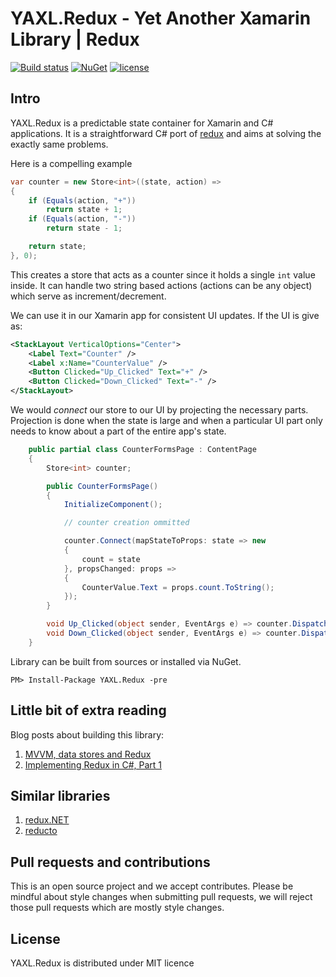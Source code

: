 # YAXL.Redux - Yet Another Xamarin Library | Redux
[![Build status](https://ci.appveyor.com/api/projects/status/fb3rycbb6mys2k8e?svg=true)](https://ci.appveyor.com/project/tpetrina/yaxl-redux)
[![NuGet](https://img.shields.io/nuget/v/YAXL.Redux.svg)]()
[![license](https://img.shields.io/github/license/mashape/apistatus.svg?maxAge=2592000)]()

## Intro

YAXL.Redux is a predictable state container for Xamarin and C# applications. It is a straightforward C# port of [redux](https://github.com/reactjs/redux) and aims at solving the exactly same problems.

Here is a compelling example

```csharp
var counter = new Store<int>((state, action) =>
{
    if (Equals(action, "+"))
        return state + 1;
    if (Equals(action, "-"))
        return state - 1;

    return state;
}, 0);
```

This creates a store that acts as a counter since it holds a single `int` value inside. It can handle two string based actions (actions can be any object) which serve as increment/decrement.

We can use it in our Xamarin app for consistent UI updates. If the UI is give as:

```xml
<StackLayout VerticalOptions="Center">
	<Label Text="Counter" />
	<Label x:Name="CounterValue" />
	<Button Clicked="Up_Clicked" Text="+" />
	<Button Clicked="Down_Clicked" Text="-" />
</StackLayout>
```

We would *connect* our store to our UI by projecting the necessary parts. Projection is done when the state is large and when a particular UI part only needs to know about a part of the entire app's state.

```csharp
    public partial class CounterFormsPage : ContentPage
    {
        Store<int> counter;

        public CounterFormsPage()
        {
            InitializeComponent();

            // counter creation ommitted

            counter.Connect(mapStateToProps: state => new
            {
                count = state
            }, propsChanged: props =>
            {
                CounterValue.Text = props.count.ToString();
            });
        }

        void Up_Clicked(object sender, EventArgs e) => counter.Dispatch("+");
        void Down_Clicked(object sender, EventArgs e) => counter.Dispatch("-");
    }
```

Library can be built from sources or installed via NuGet.

    PM> Install-Package YAXL.Redux -pre
    
## Little bit of extra reading

Blog posts about building this library:

 1. [MVVM, data stores and Redux](http://massivepixel.co/blog/post/mvvm-data-redux)
 2. [Implementing Redux in C#, Part 1](http://massivepixel.co/blog/post/redux-csharp-part1)
 
## Similar libraries

 1. [redux.NET](https://github.com/GuillaumeSalles/redux.NET)
 2. [reducto](https://github.com/pshomov/reducto)

## Pull requests and contributions

This is an open source project and we accept contributes. Please be mindful about style changes when submitting pull requests, we will reject those pull requests which are mostly style changes.

## License

YAXL.Redux is distributed under MIT licence
